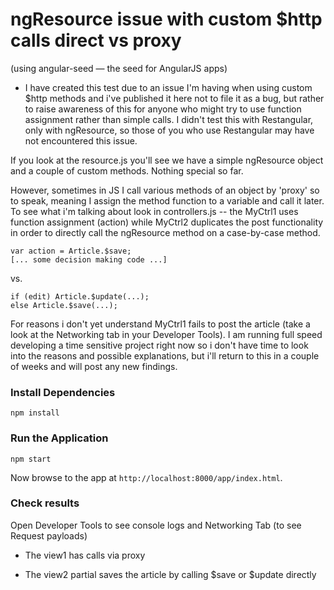 # ngResource issue with custom $http calls direct vs proxy
(using angular-seed — the seed for AngularJS apps)

* I have created this test due to an issue I'm having when using custom $http methods and i've published it here not to file it as a bug, but rather to raise awareness of this for anyone who
  might try to use function assignment rather than simple calls. I didn't test this with Restangular, only with ngResource, so those of you who use Restangular may have not encountered this
issue.

If you look at the resource.js you'll see we have a simple ngResource object and a couple of custom methods. Nothing special so far.

However, sometimes in JS I call various methods of an object by 'proxy' so to speak, meaning I assign the method function to a variable and call it later. 
To see what i'm talking about look in controllers.js -- the MyCtrl1 uses function assignment (action) while MyCtrl2 duplicates the post functionality in order to 
directly call the ngResource method on a case-by-case method.

```
var action = Article.$save;
[... some decision making code ...]
```

vs.

```
if (edit) Article.$update(...);
else Article.$save(...);
```

For reasons i don't yet understand MyCtrl1 fails to post the article (take a look at the Networking tab in your Developer Tools). I am running full speed developing a time sensitive project
right now so i don't have time to look into the reasons and possible explanations, but i'll return to this in a couple of weeks and will post any new findings.


### Install Dependencies

```
npm install
```

### Run the Application


```
npm start
```

Now browse to the app at `http://localhost:8000/app/index.html`.


### Check results

Open Developer Tools to see console logs and Networking Tab (to see Request payloads)

* The view1 has calls via proxy

* The view2 partial saves the article by calling $save or $update directly
